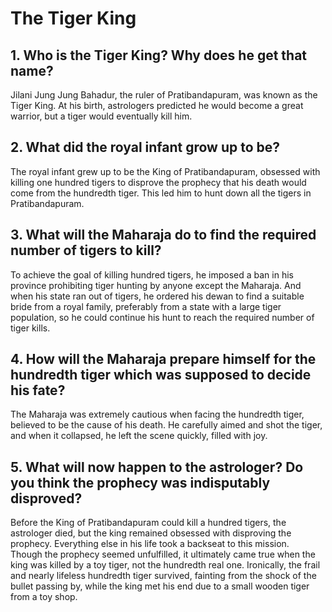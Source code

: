 # The Tiger King 
## 1. Who is the Tiger King? Why does he get that name? 
Jilani Jung Jung Bahadur, the ruler of Pratibandapuram, was known as the Tiger King. At his birth, astrologers predicted he would become a great warrior, but a tiger would eventually kill him.

## 2. What did the royal infant grow up to be? 
The royal infant grew up to be the King of Pratibandapuram, obsessed with killing one hundred tigers to disprove the prophecy that his death would come from the hundredth tiger. This led him to hunt down all the tigers in Pratibandapuram.

## 3. What will the Maharaja do to find the required number of tigers to kill? 
To achieve the goal of killing hundred tigers, he imposed a ban in his province prohibiting tiger hunting by anyone except the Maharaja. And when his state ran out of tigers, he ordered his dewan to find a suitable bride from a royal family, preferably from a state with a large tiger population, so he could continue his hunt to reach the required number of tiger kills.

## 4. How will the Maharaja prepare himself for the hundredth tiger which was supposed to decide his fate?  
The Maharaja was extremely cautious when facing the hundredth tiger, believed to be the cause of his death. He carefully aimed and shot the tiger, and when it collapsed, he left the scene quickly, filled with joy.

## 5. What will now happen to the astrologer? Do you think the prophecy was indisputably disproved? 
Before the King of Pratibandapuram could kill a hundred tigers, the astrologer died, but the king remained obsessed with disproving the prophecy. Everything else in his life took a backseat to this mission.  
Though the prophecy seemed unfulfilled, it ultimately came true when the king was killed by a toy tiger, not the hundredth real one. Ironically, the frail and nearly lifeless hundredth tiger survived, fainting from the shock of the bullet passing by, while the king met his end due to a small wooden tiger from a toy shop.